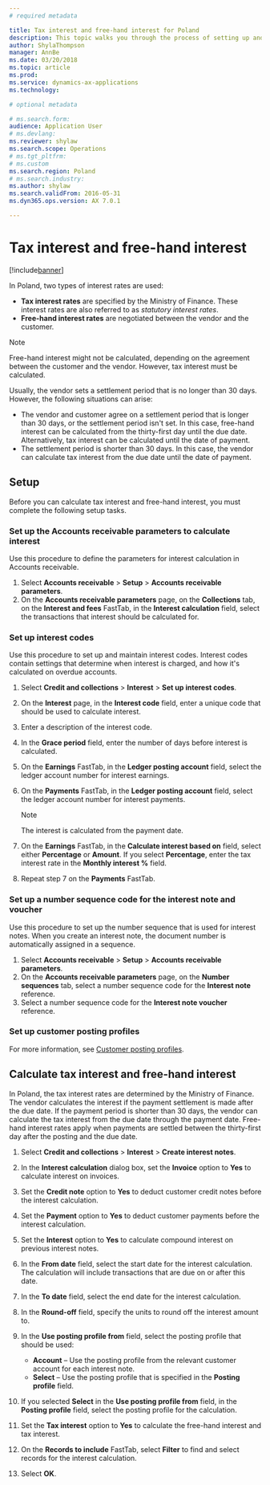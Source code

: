 ```yaml
---
# required metadata

title: Tax interest and free-hand interest for Poland
description: This topic walks you through the process of setting up and calculating tax interest for Poland.
author: ShylaThompson
manager: AnnBe
ms.date: 03/20/2018
ms.topic: article
ms.prod: 
ms.service: dynamics-ax-applications
ms.technology: 

# optional metadata

# ms.search.form:
audience: Application User
# ms.devlang: 
ms.reviewer: shylaw
ms.search.scope: Operations
# ms.tgt_pltfrm: 
# ms.custom
ms.search.region: Poland
# ms.search.industry: 
ms.author: shylaw
ms.search.validFrom: 2016-05-31
ms.dyn365.ops.version: AX 7.0.1

---
```


# Tax interest and free-hand interest

[!include[banner](../includes/banner.md)]

In Poland, two types of interest rates are used:

- **Tax interest rates** are specified by the Ministry of Finance. These interest rates are also referred to as *statutory interest rates*.
- **Free-hand interest rates** are negotiated between the vendor and the customer.

> [!NOTE]
> Free-hand interest might not be calculated, depending on the agreement between the customer and the vendor. However, tax interest must be calculated.

Usually, the vendor sets a settlement period that is no longer than 30 days. However, the following situations can arise:

- The vendor and customer agree on a settlement period that is longer than 30 days, or the settlement period isn't set. In this case, free-hand interest can be calculated from the thirty-first day until the due date. Alternatively, tax interest can be calculated until the date of payment.
- The settlement period is shorter than 30 days. In this case, the vendor can calculate tax interest from the due date until the date of payment.

## Setup

Before you can calculate tax interest and free-hand interest, you must complete the following setup tasks.

### Set up the Accounts receivable parameters to calculate interest

Use this procedure to define the parameters for interest calculation in Accounts receivable. 

1. Select **Accounts receivable** &gt; **Setup** &gt; **Accounts receivable parameters**.
2. On the **Accounts receivable parameters** page, on the **Collections** tab, on the **Interest and fees** FastTab, in the **Interest calculation** field, select the transactions that interest should be calculated for.

### Set up interest codes

Use this procedure to set up and maintain interest codes. Interest codes contain settings that determine when interest is charged, and how it's calculated on overdue accounts.

1. Select **Credit and collections** &gt; **Interest** &gt; **Set up interest codes**.
2. On the **Interest** page, in the **Interest code** field, enter a unique code that should be used to calculate interest.
3. Enter a description of the interest code.
4. In the **Grace period** field, enter the number of days before interest is calculated.
5. On the **Earnings** FastTab, in the **Ledger posting account** field, select the ledger account number for interest earnings.
6. On the **Payments** FastTab, in the **Ledger posting account** field, select the ledger account number for interest payments.

    > [!NOTE]
    > The interest is calculated from the payment date.

7. On the **Earnings** FastTab, in the **Calculate interest based on** field, select either **Percentage** or **Amount**. If you select **Percentage**, enter the tax interest rate in the **Monthly interest %** field.
8. Repeat step 7 on the **Payments** FastTab.

### Set up a number sequence code for the interest note and voucher

Use this procedure to set up the number sequence that is used for interest notes. When you create an interest note, the document number is automatically assigned in a sequence.

1. Select **Accounts receivable** &gt; **Setup** &gt; **Accounts receivable parameters**.
2. On the **Accounts receivable parameters** page, on the **Number sequences** tab, select a number sequence code for the **Interest note** reference.
3. Select a number sequence code for the **Interest note voucher** reference.

### Set up customer posting profiles

For more information, see [Customer posting profiles](../accounts-receivable/customer-posting-profiles.md).

## Calculate tax interest and free-hand interest

In Poland, the tax interest rates are determined by the Ministry of Finance. The vendor calculates the interest if the payment settlement is made after the due date. If the payment period is shorter than 30 days, the vendor can calculate the tax interest from the due date through the payment date. Free-hand interest rates apply when payments are settled between the thirty-first day after the posting and the due date.

1. Select **Credit and collections** &gt; **Interest** &gt; **Create interest notes**.
2. In the **Interest calculation** dialog box, set the **Invoice** option to **Yes** to calculate interest on invoices.
3. Set the **Credit note** option to **Yes** to deduct customer credit notes before the interest calculation.
4. Set the **Payment** option to **Yes** to deduct customer payments before the interest calculation.
5. Set the **Interest** option to **Yes** to calculate compound interest on previous interest notes.
6. In the **From date** field, select the start date for the interest calculation. The calculation will include transactions that are due on or after this date.
7. In the **To date** field, select the end date for the interest calculation.
8. In the **Round-off** field, specify the units to round off the interest amount to.
9. In the **Use posting profile from** field, select the posting profile that should be used:

    - **Account** – Use the posting profile from the relevant customer account for each interest note.
    - **Select** – Use the posting profile that is specified in the **Posting profile** field.
    
10. If you selected **Select** in the **Use posting profile from** field, in the **Posting profile** field, select the posting profile for the calculation.
11. Set the **Tax interest** option to **Yes** to calculate the free-hand interest and tax interest.
12. On the **Records to include** FastTab, select **Filter** to find and select records for the interest calculation.
13. Select **OK**.

